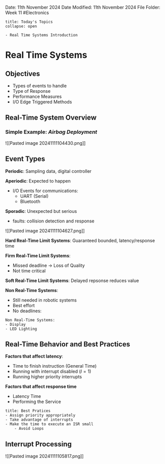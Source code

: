Date: 11th November 2024
Date Modified: 11th November 2024
File Folder: Week 11
#Electronics

```ad-abstract
title: Today's Topics
collapse: open

- Real Time Systems Introduction

```

# Real Time Systems

## Objectives

- Types of events to handle
- Type of Response
- Performance Measures
- I/O Edge Triggered Methods

## Real-Time System Overview

### Simple Example: *Airbag Deployment*

![[Pasted image 20241111104430.png]]

## Event Types

**Periodic**: Sampling data, digital controller

**Aperiodic**: Expected to happen
- I/O Events for communications:
	- UART (Serial)
	- Bluetooth

**Sporadic**: Unexpected but serious
- faults: collision detection and response

![[Pasted image 20241111104627.png]]

**Hard Real-Time Limit Systems**: Guaranteed bounded, latency/response time


**Firm Real-Time Limit Systems**: 
- Missed deadline → Loss of Quality
- Not time critical

**Soft Real-Time Limit Systems**: Delayed repsonse reduces value

**Non Real-Time Systems**:
- Still needed in robotic systems
- Best effort
- No deadlines:

```ad-example
Non Real-Time Systems:
- Display
- LED Lighting
```

## Real-Time Behavior and Best Practices

**Factors that affect latency**:
- Time to finish instruction (General Time)
- Running with interrupt disabled ($I=1$)
- Running higher priority interrupts

**Factors that affect response time**
- Latency Time
- Performing the Service

```ad-important
title: Best Pratices
- Assign priority appropriately
- Take advantage of interrupts
- Make the time to execute an ISR small
	- Avoid Loops
```

## Interrupt Processing 

![[Pasted image 20241111105817.png]]



